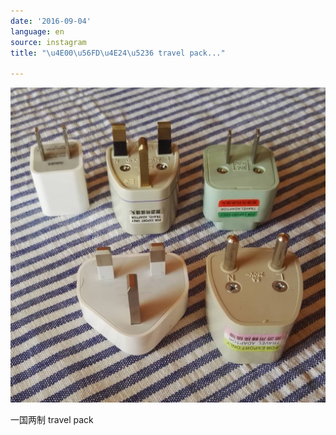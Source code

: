 ```yaml
---
date: '2016-09-04'
language: en
source: instagram
title: "\u4E00\u56FD\u4E24\u5236 travel pack..."

---
```


![](/uploads/instagram/201609/5e8fdaf43639f75a02157b16422421be.jpg)

一国两制 travel pack
            